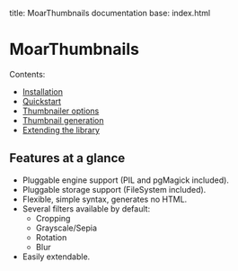 title: MoarThumbnails documentation
base: index.html


# MoarThumbnails

Contents:

* [Installation](installation.html)
* [Quickstart](quickstart.html)
* [Thumbnailer options](thumbnailer.html)
* [Thumbnail generation](thumbnail.html)
* [Extending the library](extending.html)


## Features at a glance

* Pluggable engine support (PIL and pgMagick included).
* Pluggable storage support (FileSystem included).
* Flexible, simple syntax, generates no HTML.
* Several filters available by default:
    * Cropping
    * Grayscale/Sepia
    * Rotation
    * Blur
* Easily extendable.
